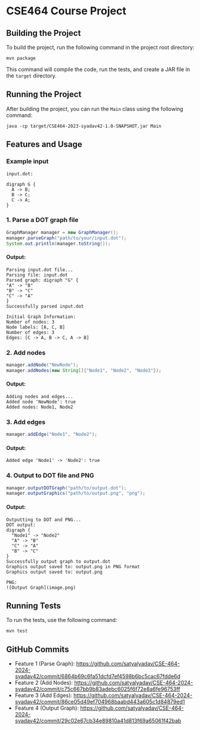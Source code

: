 # CSE464 Course Project

## Building the Project

To build the project, run the following command in the project root directory:

```
mvn package
```

This command will compile the code, run the tests, and create a JAR file in the `target` directory.

## Running the Project

After building the project, you can run the `Main` class using the following command:

```
java -cp target/CSE464-2023-syadav42-1.0-SNAPSHOT.jar Main
```

## Features and Usage

### Example input
```
input.dot:

digraph G {
  A -> B;
  B -> C;
  C -> A;
}
```

### 1. Parse a DOT graph file

```java
GraphManager manager = new GraphManager();
manager.parseGraph("path/to/your/input.dot");
System.out.println(manager.toString());
```

#### Output:
```
Parsing input.dot file...
Parsing file: input.dot
Parsed graph: digraph "G" {
"A" -> "B"
"B" -> "C"
"C" -> "A"
}
Successfully parsed input.dot

Initial Graph Information:
Number of nodes: 3
Node labels: [A, C, B]
Number of edges: 3
Edges: [C -> A, B -> C, A -> B]
```

### 2. Add nodes

```java
manager.addNode("NewNode");
manager.addNodes(new String[]{"Node1", "Node2", "Node3"});
```

#### Output:
```
Adding nodes and edges...
Added node 'NewNode': true
Added nodes: Node1, Node2
```

### 3. Add edges

```java
manager.addEdge("Node1", "Node2");
```

#### Output:
```
Added edge 'Node1' -> 'Node2': true
```
### 4. Output to DOT file and PNG

```java
manager.outputDOTGraph("path/to/output.dot");
manager.outputGraphics("path/to/output.png", "png");
```

#### Output:
```
Outputting to DOT and PNG...
DOT output:
digraph {
  "Node1" -> "Node2"
  "A" -> "B"
  "C" -> "A"
  "B" -> "C"
}
Successfully output graph to output.dot
Graphics output saved to: output.png in PNG format
Graphics output saved to: output.png

PNG:
![Output Graph](image.png)
```

## Running Tests

To run the tests, use the following command:

```
mvn test
```

## GitHub Commits

- Feature 1 (Parse Graph): https://github.com/satyalyadav/CSE-464-2024-syadav42/commit/6864b69c6fa51dcfd7ef4598b6bc5cac67fdde6d
- Feature 2 (Add Nodes): https://github.com/satyalyadav/CSE-464-2024-syadav42/commit/c75c667bb9b83adebc6025f6f72e8a6fe96753ff
- Feature 3 (Add Edges): https://github.com/satyalyadav/CSE-464-2024-syadav42/commit/86ce05d49ef704968baabd443a605c1d84879ed1
- Feature 4 (Output Graph): https://github.com/satyalyadav/CSE-464-2024-syadav42/commit/29c02e67cb34e89810a41d813f69a65061f42bab
